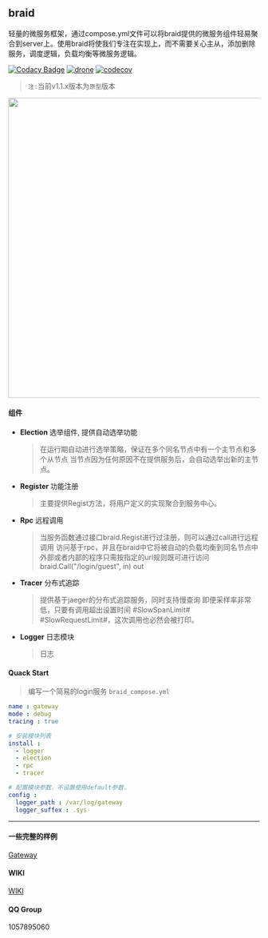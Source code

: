 ## braid
轻量的微服务框架，通过compose.yml文件可以将braid提供的微服务组件轻易聚合到server上。使用braid将使我们专注在实现上，而不需要关心主从，添加删除服务，调度逻辑，负载均衡等微服务逻辑。

[![Codacy Badge](https://api.codacy.com/project/badge/Grade/41686ce5edf844fc8b81cffd13cc0550)](https://app.codacy.com/manual/pojol/braid?utm_source=github.com&utm_medium=referral&utm_content=pojol/braid&utm_campaign=Badge_Grade_Dashboard)
[![drone](http://47.96.147.176:8001/api/badges/pojol/braid/status.svg?branch=develop)](dev)
[![codecov](https://codecov.io/gh/pojol/braid/branch/master/graph/badge.svg)](https://codecov.io/gh/pojol/braid)

> `注:`当前v1.1.x版本为`原型`版本 

<img src="https://i.postimg.cc/kX75RzrR/image.png" width="600"/>

#### 组件
* **Election** 选举组件, 提供自动选举功能
    > 在运行期自动进行选举策略，保证在多个同名节点中有一个主节点和多个从节点
    > 当节点因为任何原因不在提供服务后，会自动选举出新的主节点。

* **Register** 功能注册
    > 主要提供Regist方法，将用户定义的实现聚合到服务中心。

* **Rpc** 远程调用
    > 当服务函数通过接口braid.Regist进行过注册，则可以通过call进行远程调用
    > 访问基于rpc，并且在braid中它将被自动的负载均衡到同名节点中
    > 外部或者内部的程序只需按指定的url规则既可进行访问 braid.Call("/login/guest", in) out

* **Tracer** 分布式追踪
    > 提供基于jaeger的分布式追踪服务，同时支持慢查询
    > 即便采样率非常低，只要有调用超出设置时间 #SlowSpanLimit# #SlowRequestLimit#，这次调用也必然会被打印。

* **Logger** 日志模块
    > 日志


#### Quack Start
> 编写一个简易的login服务
> `braid_compose.yml`
```yaml
name : gateway
mode : debug
tracing : true

# 安装模块列表
install :
  - logger
  - election
  - rpc
  - tracer

# 配置模块参数，不设置使用default参数.
config :
  logger_path : /var/log/gateway
  logger_suffex : .sys
```

***
#### 一些完整的样例
[Gateway](https://github.com/pojol/braid-gateway "网关节点")

#### WIKI
[WIKI](https://github.com/pojol/braid/wiki "WIKI")

#### QQ Group
1057895060